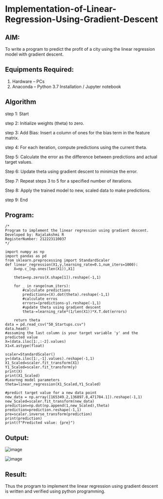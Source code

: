 # Implementation-of-Linear-Regression-Using-Gradient-Descent

## AIM:
To write a program to predict the profit of a city using the linear regression model with gradient descent.

## Equipments Required:
1. Hardware – PCs
2. Anaconda – Python 3.7 Installation / Jupyter notebook

## Algorithm
step 1: Start

step 2: Initialize weights (theta) to zero.

step 3: Add Bias: Insert a column of ones for the bias term in the feature matrix.

step 4: For each iteration, compute predictions using the current theta.

Step 5: Calculate the error as the difference between predictions and actual target values.

Step 6: Update theta using gradient descent to minimize the error.

Step 7: Repeat steps 3 to 5 for a specified number of iterations.

Step 8: Apply the trained model to new, scaled data to make predictions.

step 9: End

## Program:
```
/*
Program to implement the linear regression using gradient descent.
Developed by: Rajalakshmi R
RegisterNumber: 212223110037
*/

import numpy as np
import pandas as pd
from sklearn.preprocessing import StandardScaler
def linear_regression(X1,y,learning_rate=0.1,num_iters=1000):
    X=np.c_[np.ones(len(X1)),X1]
    
    theta=np.zeros(X.shape[1]).reshape(-1,1)
    
    for _ in range(num_iters):
        #calculate predictions
        predictions=(X).dot(theta).reshape(-1,1)
        #calculate erros
        errors=(predictions-y).reshape(-1,1)
        #update theta using gradient descent
        theta-=learning_rate*(1/len(X1))*X.T.dot(errors)
    
    return theta
data = pd.read_csv("50_Startups.csv")
data.head()
#assuming the last column is your target variable 'y' and the predicted value
X=(data.iloc[1:,:-2].values)
X1=X.astype(float)

scaler=StandardScaler()
y=(data.iloc[1:,-1].values).reshape(-1,1)
X1_Scaled=scaler.fit_transform(X1)
Y1_Scaled=scaler.fit_transform(y)
print(X)
print(X1_Scaled)
#Learnng model parameters
theta=linear_regression(X1_Scaled,Y1_Scaled)

#predict target value for a new data point
new_data = np.array([165349.2,136897.8,471784.1]).reshape(-1,1)
new_Scaled=scaler.fit_transform(new_data)
prediction=np.dot(np.append(1,new_Scaled),theta)
prediction=prediction.reshape(-1,1)
pre=scaler.inverse_transform(prediction)
print(prediction)
print(f"Predicted value: {pre}")
```

## Output:
![image](https://github.com/user-attachments/assets/69755d59-610e-4b0a-b511-eb3e77b1cda5)

![image](https://github.com/user-attachments/assets/6da63715-fda0-4970-b5c1-8ce6f6848a43)


## Result:
Thus the program to implement the linear regression using gradient descent is written and verified using python programming.
